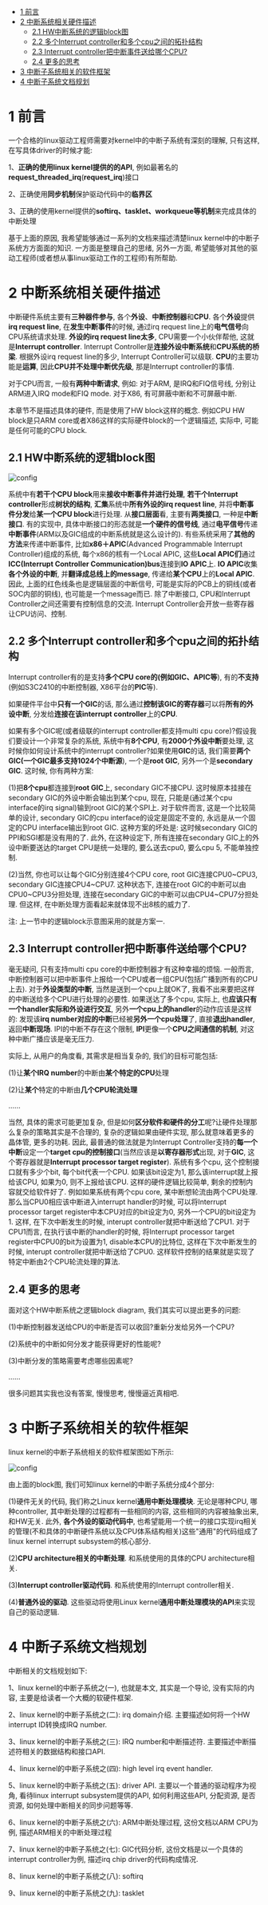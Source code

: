 
<!-- @import "[TOC]" {cmd="toc" depthFrom=1 depthTo=6 orderedList=false} -->

<!-- code_chunk_output -->

* [1 前言](#1-前言)
* [2 中断系统相关硬件描述](#2-中断系统相关硬件描述)
	* [2.1 HW中断系统的逻辑block图](#21-hw中断系统的逻辑block图)
	* [2.2 多个Interrupt controller和多个cpu之间的拓扑结构](#22-多个interrupt-controller和多个cpu之间的拓扑结构)
	* [2.3 Interrupt controller把中断事件送给哪个CPU?](#23-interrupt-controller把中断事件送给哪个cpu)
	* [2.4 更多的思考](#24-更多的思考)
* [3 中断子系统相关的软件框架](#3-中断子系统相关的软件框架)
* [4 中断子系统文档规划](#4-中断子系统文档规划)

<!-- /code_chunk_output -->

# 1 前言

一个合格的linux驱动工程师需要对kernel中的中断子系统有深刻的理解, 只有这样, 在写具体driver的时候才能: 

1、**正确的使用linux kernel提供的的API**, 例如最著名的**request\_threaded\_irq**(**request\_irq**)接口

2、正确使用**同步机制**保护驱动代码中的**临界区**

3、正确的使用kernel提供的**softirq、tasklet、workqueue等机制**来完成具体的中断处理

基于上面的原因, 我希望能够通过一系列的文档来描述清楚linux kernel中的中断子系统方方面面的知识. 一方面是整理自己的思绪, 另外一方面, 希望能够对其他的驱动工程师(或者想从事linux驱动工作的工程师)有所帮助. 

# 2 中断系统相关硬件描述

中断硬件系统主要有**三种器件参与**, 各个**外设**、**中断控制器**和**CPU**. 各个**外设**提供**irq request line**, 在**发生中断事件**的时候, 通过irq request line上的**电气信号**向CPU系统请求处理. **外设的irq request line太多**, CPU需要一个小伙伴帮他, 这就是**Interrupt controller**. Interrupt Controller是**连接外设中断系统**和**CPU系统的桥梁**. 根据外设irq request line的多少, Interrupt Controller可以级联. **CPU**的主要功能是**运算**, 因此**CPU并不处理中断优先级**, 那是Interrupt controller的事情. 

对于CPU而言, 一般有**两种中断请求**, 例如: 对于ARM, 是IRQ和FIQ信号线, 分别让ARM进入IRQ mode和FIQ mode. 对于X86, 有可屏蔽中断和不可屏蔽中断. 

本章节不是描述具体的硬件, 而是使用了HW block这样的概念. 例如CPU HW block是只ARM core或者X86这样的实际硬件block的一个逻辑描述, 实际中, 可能是任何可能的CPU block. 

## 2.1 HW中断系统的逻辑block图

![config](./images/1.gif)

系统中有**若干个CPU block**用来**接收中断事件并进行处理**, **若干个Interrupt controller**形成**树状的结构**, **汇集**系统中**所有外设的irq request line**, 并将**中断事件分发**给**某一个CPU block**进行处理. 从**接口层面**看, 主要有**两类接口**, 一种是**中断接口**. 有的实现中, 具体中断接口的形态就是**一个硬件的信号线**, 通过**电平信号**传递**中断事件**(ARM以及GIC组成的中断系统就是这么设计的). 有些系统采用了**其他的方法**来传递中断事件, 比如**x86＋APIC**(Advanced Programmable Interrupt Controller)组成的系统, 每个x86的核有一个Local APIC, 这些**Local APIC们**通过**ICC(Interrupt Controller Communication)bus**连接到**IO APIC**上. **IO APIC**收集**各个外设的中断**, 并**翻译成总线上的message**, 传递给**某个CPU**上的**Local APIC**. 因此, 上面的红色线条也是逻辑层面的中断信号, 可能是实际的PCB上的铜线(或者SOC内部的铜线), 也可能是一个message而已. 除了中断接口, CPU和Interrupt Controller之间还需要有控制信息的交流. Interrupt Controller会开放一些寄存器让CPU访问、控制. 

## 2.2 多个Interrupt controller和多个cpu之间的拓扑结构

Interrupt controller有的是支持**多个CPU core的(例如GIC、APIC等**), 有的**不支持**(例如S3C2410的中断控制器, X86平台的**PIC**等). 

如果硬件平台中**只有一个GIC**的话, 那么通过**控制该GIC的寄存器**可以将**所有的外设中断**, 分发给**连接在该interrupt controller**上的**CPU**. 

如果有多个GIC呢(或者级联的interrupt controller都支持multi cpu core)?假设我们要设计一个非常复杂的系统, 系统中有**8个CPU**, 有**2000个外设中断**要处理, 这时候你如何设计系统中的interrupt controller?如果使用**GIC**的话, 我们需要**两个GIC(一个GIC最多支持1024个中断源**), 一个是**root GIC**, 另外一个是**secondary GIC**. 这时候, 你有两种方案: 

(1)把**8个cpu**都连接到**root GIC**上, secondary GIC不接CPU. 这时候原本挂接在secondary GIC的外设中断会输出到某个cpu, 现在, 只能是(通过某个cpu interface的irq signal)输到root GIC的某个SPI上. 对于软件而言, 这是一个比较简单的设计, secondary GIC的cpu interface的设定是固定不变的, 永远是从一个固定的CPU interface输出到root GIC. 这种方案的坏处是: 这时候secondary GIC的PPI和SGI都是没有用的了. 此外, 在这种设定下, 所有连接在secondary GIC上的外设中断要送达的target CPU是统一处理的, 要么送去cpu0, 要么cpu 5, 不能单独控制. 

(2)当然, 你也可以让每个GIC分别连接4个CPU core, root GIC连接CPU0\~CPU3, secondary GIC连接CPU4\~CPU7. 这种状态下, 连接在root GIC的中断可以由CPU0\~CPU3分担处理, 连接在secondary GIC的中断可以由CPU4\~CPU7分担处理. 但这样, 在中断处理方面看起来就体现不出8核的威力了. 

注: 上一节中的逻辑block示意图采用的就是方案一. 

## 2.3 Interrupt controller把中断事件送给哪个CPU?

毫无疑问, 只有支持multi cpu core的中断控制器才有这种幸福的烦恼. 一般而言, 中断控制器可以把中断事件上报给一个CPU或者一组CPU(包括广播到所有的CPU上去). 对于**外设类型的中断**, 当然是送到一个cpu上就OK了, 我看不出来要把这样的中断送给多个CPU进行处理的必要性. 如果送达了多个cpu, 实际上, 也**应该只有一个handler实际和外设进行交互**, 另外**一个cpu上的handler**的动作应该是这样的: 发现该**irq number对应的中断**已经被**另外一个cpu处理**了, 直接**退出handler**, 返回**中断现场**. IPI的中断不存在这个限制, **IPI**更像一个**CPU之间通信的机制**, 对这种中断广播应该是毫无压力. 

实际上, 从用户的角度看, 其需求是相当复杂的, 我们的目标可能包括: 

(1)让**某个IRQ number**的中断由**某个特定的CPU**处理

(2)让**某个**特定的中断由**几个CPU轮流处理**

......

当然, 具体的需求可能更加复杂, 但是如何**区分软件和硬件的分工**呢?让硬件处理那么复杂的策略其实是不合理的, 复杂的逻辑如果由硬件实现, 那么就意味着更多的晶体管, 更多的功耗. 因此, 最普通的做法就是为Interrupt Controller支持的**每一个中断**设定一个**target cpu的控制接口**(当然应该是**以寄存器形式**出现, 对于**GIC**, 这个寄存器就是**Interrupt processor target register**). 系统有多个cpu, 这个控制接口就有多少个bit, 每个bit代表一个CPU. 如果该bit设定为1, 那么该interrupt就上报给该CPU, 如果为0, 则不上报给该CPU. 这样的硬件逻辑比较简单, 剩余的控制内容就交给软件好了. 例如如果系统有两个cpu core, 某中断想轮流由两个CPU处理. 那么当CPU0相应该中断进入interrupt handler的时候, 可以将Interrupt processor target register中本CPU对应的bit设定为0, 另外一个CPU的bit设定为1. 这样, 在下次中断发生的时候, interupt controller就把中断送给了CPU1. 对于CPU1而言, 在执行该中断的handler的时候, 将Interrupt processor target register中CPU0的bit为设置为1, disable本CPU的比特位, 这样在下次中断发生的时候, interupt controller就把中断送给了CPU0. 这样软件控制的结果就是实现了特定中断由2个CPU轮流处理的算法. 

## 2.4 更多的思考

面对这个HW中断系统之逻辑block diagram, 我们其实可以提出更多的问题: 

(1)中断控制器发送给CPU的中断是否可以收回?重新分发给另外一个CPU?

(2)系统中的中断如何分发才能获得更好的性能呢?

(3)中断分发的策略需要考虑哪些因素呢?

……

很多问题其实我也没有答案, 慢慢思考, 慢慢逼近真相吧. 

# 3 中断子系统相关的软件框架

linux kernel的中断子系统相关的软件框架图如下所示: 

![config](./images/2.gif)

由上面的block图, 我们可知linux kernel的中断子系统分成4个部分: 

(1)硬件无关的代码, 我们称之Linux kernel**通用中断处理模块**. 无论是哪种CPU, 哪种controller, 其中断处理的过程都有一些相同的内容, 这些相同的内容被抽象出来, 和HW无关. 此外, **各个外设的驱动代码中**, 也希望能用一个统一的接口实现irq相关的管理(不和具体的中断硬件系统以及CPU体系结构相关)这些"通用"的代码组成了linux kernel interrupt subsystem的核心部分. 

(2)**CPU architecture相关的中断处理**.  和系统使用的具体的CPU architecture相关. 

(3)**Interrupt controller驱动代码**. 和系统使用的Interrupt controller相关. 

(4)**普通外设的驱动**. 这些驱动将使用Linux kernel**通用中断处理模块的API**来实现自己的驱动逻辑. 

# 4 中断子系统文档规划

中断相关的文档规划如下: 

1、linux kernel的中断子系统之(一), 也就是本文, 其实是一个导论, 没有实际的内容, 主要是给读者一个大概的软硬件框架. 

2、linux kernel的中断子系统之(二): irq domain介绍. 主要描述如何将一个HW interrupt ID转换成IRQ number. 

3、linux kernel的中断子系统之(三): IRQ number和中断描述符. 主要描述中断描述符相关的数据结构和接口API. 

4、linux kernel的中断子系统之(四): high level irq event handler. 

5、linux kernel的中断子系统之(五): driver API. 主要以一个普通的驱动程序为视角, 看待linux interrupt subsystem提供的API, 如何利用这些API, 分配资源, 是否资源, 如何处理中断相关的同步问题等等. 

6、linux kernel的中断子系统之(六): ARM中断处理过程, 这份文档以ARM CPU为例, 描述ARM相关的中断处理过程

7、linux kernel的中断子系统之(七): GIC代码分析, 这份文档是以一个具体的interrupt controller为例, 描述irq chip driver的代码构成情况. 

8、linux kernel的中断子系统之(八): softirq

9、linux kernel的中断子系统之(九): tasklet